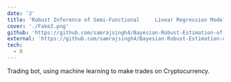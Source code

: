 ```yaml
---
date: '2'
title: 'Robust Inference of Semi-Functional     Linear Regression Models'
cover: './Fake2.png'
github: 'https://github.com/samrajsingh4/Bayesian-Robust-Estimation-of-Semi-Functional-Linear-Regression'
external: 'https://github.com/samrajsingh4/Bayesian-Robust-Estimation-of-Semi-Functional-Linear-Regression/blob/master/MSc_Dissertation.pdf'
tech:
  - R
---
```


Trading bot, using machine learning to make trades on Cryptocurrency.
